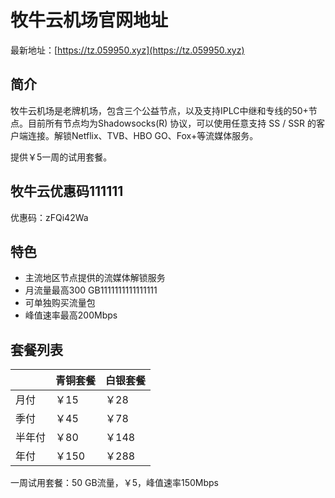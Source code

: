 # 牧牛云机场官网地址

最新地址：[https://tz.059950.xyz](https://tz.059950.xyz)

## 简介

牧牛云机场是老牌机场，包含三个公益节点，以及支持IPLC中继和专线的50+节点。目前所有节点均为Shadowsocks(R) 协议，可以使用任意支持 SS / SSR 的客户端连接。解锁Netflix、TVB、HBO GO、Fox+等流媒体服务。

提供￥5一周的试用套餐。

## 牧牛云优惠码111111

优惠码：zFQi42Wa

## 特色

* 主流地区节点提供的流媒体解锁服务
* 月流量最高300 GB1111111111111111
* 可单独购买流量包
* 峰值速率最高200Mbps

## 套餐列表

||青铜套餐|白银套餐|
|----|----|----|
|月付|￥15|￥28|
|季付|￥45|￥78|
|半年付|￥80|￥148|
|年付|￥150|￥288|

一周试用套餐：50 GB流量，￥5，峰值速率150Mbps



